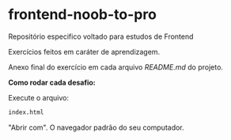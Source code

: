 # frontend-noob-to-pro

Repositório especifico voltado para estudos de Frontend

Exercícios feitos em caráter de aprendizagem.

Anexo final do exercício em cada arquivo *README.md* do projeto.

**Como rodar cada desafio:**

Execute o arquivo: 
```bash
index.html
```
"Abrir com". O navegador padrão do seu computador.